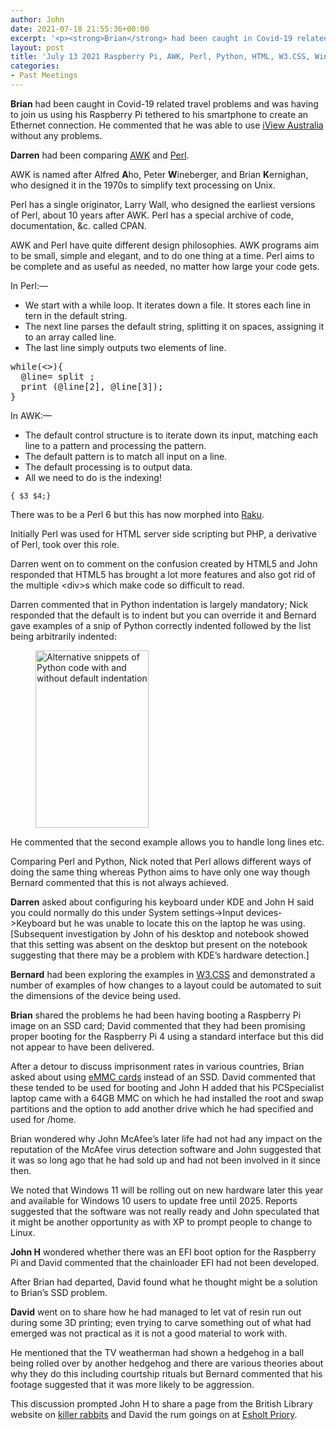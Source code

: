 ```yaml
---
author: John
date: 2021-07-18 21:55:36+00:00
excerpt: '<p><strong>Brian</strong> had been caught in Covid-19 related travel problems and was having to join us using his Raspberry Pi tethered to his smartphone to create an Ethernet connection. He commented that he was able to use <a href="https://iview.abc.net.au/" type="text/html" role="link">iView Australia</a> without any problems.</p>'
layout: post
title: 'July 13 2021 Raspberry Pi, AWK, Perl, Python, HTML, W3.CSS, Windows 11'
categories:
- Past Meetings
---
```


<p><strong>Brian</strong> had been caught in Covid-19 related travel problems and was having to join us using his Raspberry Pi tethered to his smartphone to create an Ethernet connection. He commented that he was able to use <a href="https://iview.abc.net.au/" type="text/html" role="link">iView Australia</a> without any problems.</p><p><strong>Darren</strong> had been comparing <a href="https://en.wikipedia.org/wiki/AWK" type="text/html" role="link">AWK</a> and <a href="https://en.wikipedia.org/wiki/Perl" type="text/html" role="link">Perl</a>.</p><p>AWK is named after Alfred <strong>A</strong>ho, Peter <strong>W</strong>ineberger, and Brian <strong>K</strong>ernighan, who designed it in the 1970s to simplify text processing on Unix.</p><p>Perl has a single originator, Larry Wall, who designed the earliest versions of Perl, about 10 years after AWK. Perl has a special archive of code, documentation, &c. called CPAN.</p><p>AWK and Perl have quite different design philosophies. AWK programs aim to be small, simple and elegant, and to do one thing at a time. Perl aims to be complete and as useful as needed, no matter how large your code gets.</p><p>In Perl:—</p><ul><li>We start with a while loop. It iterates down a file. It stores each line in tern in the default string.</li><li>The next line parses the default string, splitting it on spaces, assigning it to an array called line.</li><li>The last line simply outputs two elements of line.</li></ul><p><pre>while(<>){<br>  @line= split ;<br>  print (@line[2], @line[3]);<br>}</pre></p><p>In AWK:—</p><ul><li>The default control structure is to iterate down its input, matching each line to a pattern and processing the pattern.</li><li>The default pattern is to match all input on a line.</li><li>The default processing is to output data.</li><li>All we need to do is the indexing!</li></ul><p><code>{ $3 $4;}</code></p><p>There was to be a Perl 6 but this has now morphed into <a href="https://en.wikipedia.org/wiki/Raku_(programming_language)" type="text/html" role="link">Raku</a>.</p><p>Initially Perl was used for HTML server side scripting but PHP, a derivative of Perl, took over this role.</p><p>Darren went on to comment on the confusion created by HTML5 and John responded that HTML5 has brought a lot more features and also got rid of the multiple &lt;div&gt;s which make code so difficult to read.</p><p>Darren commented that in Python indentation is largely mandatory; Nick responded that the default is to indent but you can override it and Bernard gave examples of a snip of Python correctly indented followed by the list being arbitrarily indented:</p><figure><img src="http://bradlug.co.uk/blog/2021/07/13/images/Python_indentation.png" width="181" height="284" alt="Alternative snippets of Python code with and without default indentation"></figure><p>He commented that the second example allows you to handle long lines etc.</p><p>Comparing Perl and Python, Nick noted that Perl allows different ways of doing the same thing whereas Python aims to have only one way though Bernard commented that this is not always achieved.</p><p><strong>Darren</strong> asked about configuring his keyboard under KDE and John H said you could normally do this under System settings->Input devices->Keyboard but he was unable to locate this on the laptop he was using. [Subsequent investigation by John of his desktop and notebook showed that this setting was absent on the desktop but present on the notebook suggesting that there may be a problem with KDE’s hardware detection.]</p><p><strong>Bernard</strong> had been exploring the examples in <a href="https://www.w3schools.com/w3css/default.asp" type="text/html" role="link">W3.CSS</a> and demonstrated a number of examples of how changes to a layout could be automated to suit the dimensions of the device being used.</p><p><strong>Brian</strong> shared the problems he had been having booting a Raspberry Pi image on an SSD card; David commented that they had been promising proper booting for the Raspberry Pi 4 using a standard interface but this did not appear to have been delivered.</p><p>After a detour to discuss imprisonment rates in various countries, Brian asked about using <a href="https://en.wikipedia.org/wiki/MultiMediaCard" type="text/html" role="link">eMMC cards</a> instead of an SSD. David commented that these tended to be used for booting and John H added that his PCSpecialist laptop came with a 64GB MMC on which he had installed the root and swap partitions and the option to add another drive which he had specified and used for /home.</p><p>Brian wondered why John McAfee’s later life had not had any impact on the reputation of the McAfee virus detection software and John suggested that it was so long ago that he had sold up and had not been involved in it since then.</p><p>We noted that Windows 11 will be rolling out on new hardware later this year and available for Windows 10 users to update free until 2025. Reports suggested that the software was not really ready and John speculated that it might be another opportunity as with XP to prompt people to change to Linux.</p><p><strong>John H</strong> wondered whether there was an EFI boot option for the Raspberry Pi and David commented that the chainloader EFI had not been developed.</p><p>After Brian had departed, David found what he thought might be a solution to Brian’s SSD problem.</p><p><strong>David</strong> went on to share how he had managed to let vat of resin run out during some 3D printing; even trying to carve something out of what had emerged was not practical as it is not a good material to work with.</p><p>He mentioned that the TV weatherman had shown a hedgehog in a ball being rolled over by another hedgehog and there are various theories about why they do this including courtship rituals but Bernard commented that his footage suggested that it was more likely to be aggression.</p><p>This discussion prompted John H to share a page from the British Library website on <a href="https://blogs.bl.uk/digitisedmanuscripts/2021/06/killer-rabbits.html" type="text/html" role="link">killer rabbits</a> and David the rum goings on at <a href="https://www.british-history.ac.uk/vch/yorks/vol3/pp161-163" type="text/html" role="link">Esholt Priory</a>.</p>
